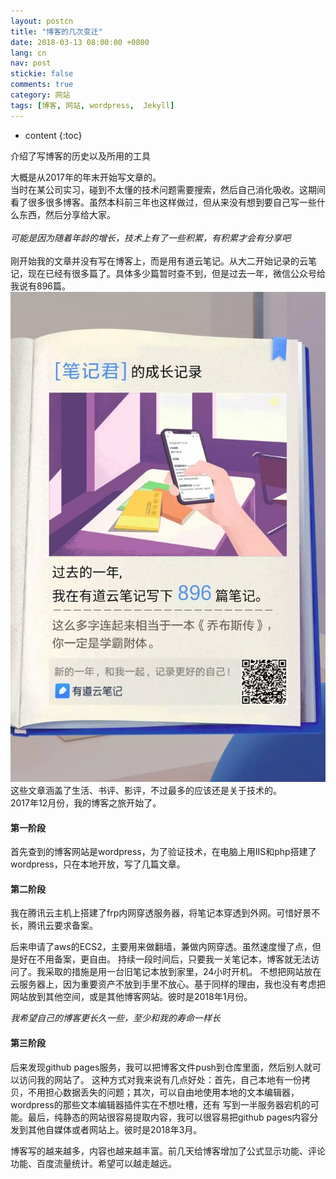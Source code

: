 ```yaml
---
layout: postcn
title: "博客的几次变迁"
date: 2018-03-13 08:00:00 +0800
lang: cn
nav: post
stickie: false
comments: true
category: 网站
tags: [博客, 网站, wordpress,  Jekyll]
---
```


* content 
{:toc} 

介绍了写博客的历史以及所用的工具
<!-- more-->
大概是从2017年的年末开始写文章的。
<br>
当时在某公司实习，碰到不太懂的技术问题需要搜索，然后自己消化吸收。这期间看了很多很多博客。虽然本科前三年也这样做过，但从来没有想到要自己写一些什么东西，然后分享给大家。
<br><br>
*可能是因为随着年龄的增长，技术上有了一些积累，有积累才会有分享吧*
<br><br>
刚开始我的文章并没有写在博客上，而是用有道云笔记。从大二开始记录的云笔记，现在已经有很多篇了。具体多少篇暂时查不到，但是过去一年，微信公众号给我说有896篇。
![有道云笔记微信公众号统计](../images/2018/03/001.jpg)
这些文章涵盖了生活、书评、影评，不过最多的应该还是关于技术的。
<br>
2017年12月份，我的博客之旅开始了。

#### 第一阶段
首先查到的博客网站是wordpress，为了验证技术，在电脑上用IIS和php搭建了wordpress，只在本地开放，写了几篇文章。

#### 第二阶段
我在腾讯云主机上搭建了frp内网穿透服务器，将笔记本穿透到外网。可惜好景不长，腾讯云要求备案。

后来申请了aws的ECS2，主要用来做翻墙，兼做内网穿透。虽然速度慢了点，但是好在不用备案，更自由。
持续一段时间后，只要我一关笔记本，博客就无法访问了。我采取的措施是用一台旧笔记本放到家里，24小时开机。
不想把网站放在云服务器上，因为重要资产不放到手里不放心。基于同样的理由，我也没有考虑把网站放到其他空间，或是其他博客网站。彼时是2018年1月份。


*我希望自己的博客更长久一些，至少和我的寿命一样长*

#### 第三阶段
后来发现github pages服务，我可以把博客文件push到仓库里面，然后别人就可以访问我的网站了。
这种方式对我来说有几点好处：首先，自己本地有一份拷贝，不用担心数据丢失的问题；其次，可以自由地使用本地的文本编辑器，wordpress的那些文本编辑器插件实在不想吐槽，还有
写到一半服务器宕机的可能。最后，纯静态的网站很容易提取内容，我可以很容易把github pages内容分发到其他自媒体或者网站上。彼时是2018年3月。


博客写的越来越多，内容也越来越丰富。前几天给博客增加了公式显示功能、评论功能、百度流量统计。希望可以越走越远。


